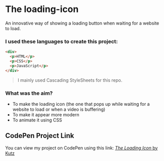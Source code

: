 # The loading-icon
An innovative way of showing a loading button when waiting for a website to load.

### I used these languages to create this project:
```html
<div>
  <p>HTML</p>
  <p>CSS</p>
  <p>JavaScript</p>
</div>
```

> I mainly used Cascading StyleSheets for this repo.

### What was the aim?
* To make the loading icon (the one that pops up while waiting for a website to load or when a video is buffering)
* To make it appear more modern
* To animate it using CSS

## CodePen Project Link
You can view my project on CodePen using this link:
[*The Loading Icon* by Kutz](https://codepen.io/kutzz/pen/VwgYOJx)
